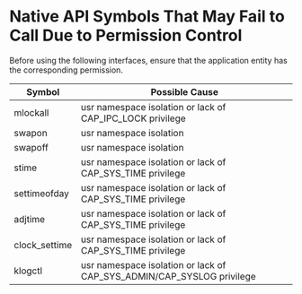 # Native API Symbols That May Fail to Call Due to Permission Control

Before using the following interfaces, ensure that the application entity has the corresponding permission.

| Symbol| Possible Cause|
| --- | --- |
| mlockall | usr namespace isolation or lack of CAP_IPC_LOCK privilege |
| swapon | usr namespace isolation |
| swapoff | usr namespace isolation |
| stime | usr namespace isolation or lack of CAP_SYS_TIME privilege |
| settimeofday | usr namespace isolation or lack of CAP_SYS_TIME privilege |
| adjtime | usr namespace isolation or lack of CAP_SYS_TIME privilege |
| clock_settime | usr namespace isolation or lack of CAP_SYS_TIME privilege |
| klogctl | usr namespace isolation or lack of CAP_SYS_ADMIN/CAP_SYSLOG privilege |
